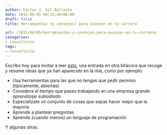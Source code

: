 ```yaml
---
author: Carlos J. Gil Bellosta
date: 2015-06-05 08:13:46+00:00
draft: false
title: Herramientas (y consejos) para avanzar en tu carrera

url: /2015/06/05/herramientas-y-consejos-para-avanzar-en-tu-carrera/
categories:
- consultoría
tags:
- consultoría
---
```


Escribo hoy para invitar a leer [esto](http://www.johndcook.com/blog/2011/11/21/career-advice-regarding-tools/), una entrada en otra bitácora que recoge y resume ideas que ya han aparecido en la mía, como por ejemplo:

* Usa herramientas para las que no tengas que pedir permiso (típicamente, abiertas)
* Considera el tiempo que pases trabajando en una empresa grande _aprendizaje subsidiado_
* Especialízate un conjunto de cosas que sepas hacer mejor que la mayoría
* Aprende a plantear preguntas
* Aprende (cuando menos) un lenguaje de programación

Y algunas otras.
